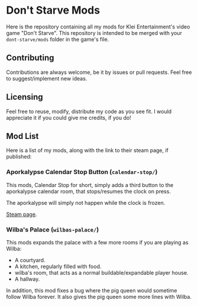 # Don't Starve Mods

Here is the repository containing all my mods for Klei Entertainment's video game "Don't Starve". This repository is intended to be merged with your `dont-starve/mods` folder in the game's file.

## Contributing

Contributions are always welcome, be it by issues or pull requests. Feel free to suggest/implement new ideas.

## Licensing

Feel free to reuse, modify, distribute my code as you see fit. I would appreciate it if you could give me credits, if you do!

## Mod List

Here is a list of my mods, along with the link to their steam page, if published:

### Aporkalypse Calendar Stop Button (`calendar-stop/`)

This mods, Calendar Stop for short, simply adds a third button to the aporkalypse calendar room, that stops/resumes the clock on press.

The aporkalypse will simply not happen while the clock is frozen.

[Steam page](https://steamcommunity.com/sharedfiles/filedetails/?id=2862096228).

### Wilba's Palace (`wilbas-palace/`)

This mods expands the palace with a few more rooms if you are playing as Wilba:
+ A courtyard.
+ A kitchen, regularly filled with food.
+ wilba's room, that acts as a normal buildable/expandable player house.
+ A hallway.

In addition, this mod fixes a bug where the pig queen would sometime follow Wilba forever. It also gives the pig queen some more lines with Wilba.